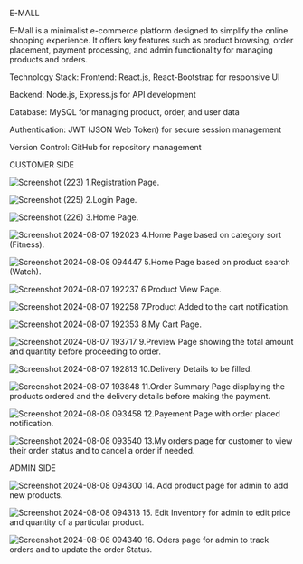 E-MALL

E-Mall is a minimalist e-commerce platform designed to simplify the online shopping experience. It offers key features such as product browsing, order placement, payment processing, and admin functionality for managing products and orders.

Technology Stack:
Frontend: React.js, React-Bootstrap for responsive UI

Backend: Node.js, Express.js for API development

Database: MySQL for managing product, order, and user data

Authentication: JWT (JSON Web Token) for secure session management

Version Control: GitHub for repository management


CUSTOMER SIDE

![Screenshot (223)](https://github.com/user-attachments/assets/68679439-3d46-41ca-9a47-445e5500fca1)
1.Registration Page.

![Screenshot (225)](https://github.com/user-attachments/assets/e963a3ce-c3fe-4fd8-957f-97db91d53f94)
2.Login Page.

![Screenshot (226)](https://github.com/user-attachments/assets/5468165e-d633-47fe-9583-85dd64e7bfae)
3.Home Page.

![Screenshot 2024-08-07 192023](https://github.com/user-attachments/assets/d4dad91f-03fd-48f8-9570-727ece6247e0)
4.Home Page based on category sort (Fitness).

![Screenshot 2024-08-08 094447](https://github.com/user-attachments/assets/f0100f7f-74a3-48a4-8840-2a4c1807fdaa)
5.Home Page based on product search (Watch).

![Screenshot 2024-08-07 192237](https://github.com/user-attachments/assets/d9ee9000-2fb2-4431-92a7-9185ee44b896)
6.Product View Page.

![Screenshot 2024-08-07 192258](https://github.com/user-attachments/assets/4a6ea3c3-76d0-4ad0-9a15-0fa46a4bc292)
7.Product Added to the cart notification.

![Screenshot 2024-08-07 192353](https://github.com/user-attachments/assets/19f09e7d-24e5-4f00-a52a-6c654b95a58c)
8.My Cart Page.

![Screenshot 2024-08-07 193717](https://github.com/user-attachments/assets/389bf925-11f0-4e03-895b-6b11ab845125)
9.Preview Page showing the total amount and quantity before proceeding to order.

![Screenshot 2024-08-07 192813](https://github.com/user-attachments/assets/cc48f164-3afd-4f2c-96ee-0f54cf209ca4)
10.Delivery Details to be filled.

![Screenshot 2024-08-07 193848](https://github.com/user-attachments/assets/01fb86e7-1276-41e7-b1bb-3fc7205e7d1a)
11.Order Summary Page displaying the products ordered and the delivery details before making the payment.

![Screenshot 2024-08-08 093458](https://github.com/user-attachments/assets/7b25fdbc-e443-4ad7-b265-62776bb4981e)
12.Payement Page with order placed notification.

![Screenshot 2024-08-08 093540](https://github.com/user-attachments/assets/38c78c2d-b475-411c-96d2-9ebd5c3d8e31)
13.My orders page for customer to view their order status and to cancel a order if needed.


ADMIN SIDE

![Screenshot 2024-08-08 094300](https://github.com/user-attachments/assets/cc5b9932-9c0e-4c6d-ba1e-0e40139f3e8b)
14. Add product page for admin to add new products.

![Screenshot 2024-08-08 094313](https://github.com/user-attachments/assets/71fb7002-0a68-48a3-88a0-fbdd050172c6)
15. Edit Inventory for admin to edit price and quantity of a particular product.

![Screenshot 2024-08-08 094340](https://github.com/user-attachments/assets/5e087411-ee18-4b0a-9f1d-663e3e1e7ec1)
16. Oders page for admin to track orders and to update the order Status.




